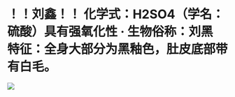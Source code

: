<html>
<head><title>Hello Github!</title></head>

<body>
<h1>！！刘鑫！！
化学式：H2SO4（学名：硫酸）具有强氧化性   · 生物俗称：刘黑  特征：全身大部分为黑釉色，肚皮底部带有白毛。
</h1>
<img src="http://tieba.baidu.com/photo/p?kw=%E7%8B%97%E7%8B%97&ie=utf-8&flux=1&tid=2261943107&pic_id=4f2279f0f736afc36bb0930db219ebc4b6451282&pn=1&fp=2&see_lz=1"/>
</body>
</htiml>
